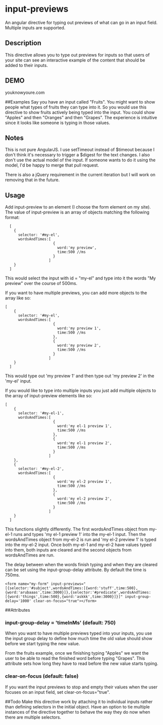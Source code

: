 # input-previews
An angular directive for typing out previews of what can go in an input field. Multiple inputs are supported.

## Description
This directive allows you to type out previews for inputs so that users of your site can see an interactive example of the content that should be added to their inputs. 

## DEMO
youknowyoure.com

##Examples
Say you have an input called "Fruits". You might want to show people what types of fruits they can type into it. So you would use this directive to show fruits actively being typed into the input. You could show "Apples" and then "Oranges" and then "Grapes". The experience is intuitive since it looks like someone is typing in those values.

## Notes
This is not pure AngularJS. I use setTimeout instead of $timeout because I don't think it's necessary to trigger a $digest for the text changes. I also don't use the actual model of the input. If someone wants to do it using the model, I'd be happy to merge that pull request.

There is also a jQuery requirement in the current iteration but I will work on removing that in the future.

## Usage
Add input-preview to an element (I choose the form element on my site). The value of input-preview is an array of objects matching the following format:

```
  [
    {
      selector: '#my-el',
      wordsAndTimes:[
                      {
                        word:'my preview',
                        time:500 //ms
                      }
                    ]
    }
  ]
```
This would select the input with id = "my-el" and type into it the words "My preview" over the course of 500ms.

If you want to have multiple previews, you can add more objects to the array like so:
```
[
    {
      selector: '#my-el',
      wordsAndTimes:[
                      {
                        word:'my preview 1',
                        time:500 //ms
                      },
                      {
                        word:'my preview 2',
                        time:500 //ms
                      }
                    ]
    }
  ]
```
This would type out 'my preview 1' and then type out 'my preview 2' in the 'my-el' input.

If you would like to type into multiple inputs you just add multiple objects to the array of input-preview elements like so:
```
[
    {
      selector: '#my-el-1',
      wordsAndTimes:[
                      {
                        word:'my el-1 preview 1',
                        time:500 //ms
                      },
                      {
                        word:'my el-1 preview 2',
                        time:500 //ms
                      }
                    ]
    },
    {
      selector: '#my-el-2',
      wordsAndTimes:[
                      {
                        word:'my el-2 preview 1',
                        time:500 //ms
                      },
                      {
                        word:'my el-2 preview 2',
                        time:500 //ms
                      }
                    ]
    }
  ]
```
This functions slightly differently. The first wordsAndTimes object from my-el-1 runs and types 'my el-1 preview 1' into the my-el-1 input. Then the wordsAndTimes object from my-el-2 is run and 'my el-2 preview 1' is typed into the my-el-2 input. Once both my-el-1 and my-el-2 have values typed into them, both inputs are cleared and the second objects from wordsAndTimes are run.

The delay between when the words finish typing and when they are cleared can be set using the input-group-delay attribute. By default the time is 750ms.

```
<form name="my-form" input-previews="[{selector:'#subject',wordsAndTimes:[{word:'stuff',time:500},{word:'arubaaas',time:3000}]},{selector:'#predicate',wordsAndTimes:[{word:'things',time:500},{word:'askkk',time:3000}]}]" input-group-delay='1000' clear-on-focus="true"></form>
```

##Attributes

### input-group-delay = 'timeInMs' (default: 750)
When you want to have multiple previews typed into your inputs, you use the input group delay to define how much time the old value should show before we start typing the new value.

From the fruits example, once we finishing typing "Apples" we want the user to be able to read the finished word before typing "Grapes". This attribute sets how long they have to read before the new value starts typing.

### clear-on-focus (default: false)
If you want the input previews to stop and empty their values when the user focuses on an input field, set clear-on-focus="true".

##Todo
Make this directive work by attaching it to individual inputs rather than defining selectors in the initial object. Have an option to tie multiple instances of the directive together to behave the way they do now when there are multiple selectors.
